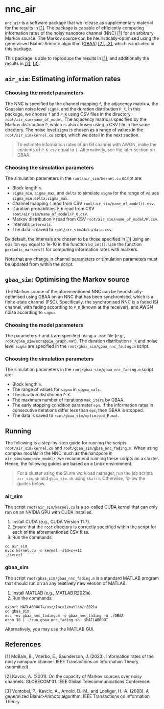 # nnc_air
`nnc_air` is a software package that we release as supplementary material for the results in [[1]](#1). The package is capable of efficiently computing information rates of the noisy nanopore channel (NNC) [[1]](#1) for an arbitrary Markov source. The Markov source can be heuristically-optimised using the generalised Blahut-Arimoto algorithm (<a href="https://github.com/mcba1n/GBAA" target="_blank">GBAA</a>) [[2]](#2), [[3]](#3), which is included in this package.

This package is able to reproduce the results in [[1]](#1), and additionally the results in [[2]](#2), [[3]](#3).

## `air_sim`: Estimating information rates
### Choosing the model parameters
The NNC is specified by the channel mapping `f`, the adjacency matrix `A`, the Gaussian noise level `sigma`, and the duration distribution `P_K`. In this package, we choose `f` and `P_K` using CSV files in the directory `root/air_sim/name_of_model`. The adjacency matrix is specified by the Markov distribution `P`, which is also chosen using a CSV file in the same directory. The noise level `sigma` is chosen as a range of values in the `root/air_sim/kernel.cu` script, which we detail in the next section.

> To estimate information rates of an ISI channel with AWGN, make the contents of `P_K.csv` equal to `1`. Alternatively, see the later section on GBAA.

### Choosing the simulation parameters
The simulation parameters in the `root/air_sim/kernel.cu` script are:
- Block length `m`.
- `sigma_min`, `sigma_max`, and `delta` to simulate `sigma` for the range of values `sigma_min:delta:sigma_max`.
- Channel mapping `f` read from CSV `root/air_sim/name_of_model/f.csv`.
- Duration probabilities `P_K` read from CSV `root/air_sim/name_of_model/P_K.csv`.
- Markov distribution `P` read from CSV `root/air_sim/name_of_model/P.csv`.
- Intervals `intervals`. 
- The data is saved to `root/air_sim/data/data.csv`.

By default, the intervals are chosen to be those specified in [[1]](#1) using an epsilon `eps` equal to 1e-10 in the function `bd_int()`. Use the function `periodic_markers()` for computing information rates with markers. 

Note that any change in channel parameters or simulation parameters must be updated from within the script.

## `gbaa_sim`: Optimising the Markov source
The Markov source of the aforementioned NNC can be heuristically-optimised using GBAA on an NNC that has been synchronised, which is a finite-state channel (FSC). Specifically, the synchronised NNC is a faded ISI channel, with fading according to `P_K` (known at the receiver), and AWGN noise according to `sigma`. 

### Choosing the model parameters
The parameters `f` and `A` are specified using a `.mat` file (e.g., `root/gbaa_sim/scrappie_graph.mat`). The duration distribution `P_K` and noise level `sigma` are specified in the `root/gbaa_sim/gbaa_nnc_fading.m` script.

### Choosing the simulation parameters
The simulation parameters in the `root/gbaa_sim/gbaa_nnc_fading.m` script are:

- Block length `m`.
- The range of values for `sigma` in `sigma_vals`.
- The duration distribution `P_K`.
- The maximum number of iterations `max_iters` by GBAA.
- The early stopping condition parameter `eps`. 
If the information rates in consecutive iterations differ less than `eps`, then GBAA is stopped.
- The data is saved to `root/gbaa_sim/optimised_P.mat`.


## Running
The following is a step-by-step guide for running the scripts `root/air_sim/kernel.cu` and `root/gbaa_sim/gbaa_nnc_fading.m`. When using complex models in the NNC, such as the nanopore in `air_sim/nanopore_model/`, we recommend running these scripts on a cluster. Hence, the following guides are based on a Linux environment.

> For a cluster using the Slurm workload manager, run the job scripts `air_sim.sh` and `gbaa_sim.sh` using `sbatch`. Otherwise, follow the guides below.

### air_sim
The script `root/air_sim/kernel.cu` is a so-called CUDA kernel that can only run on an NVIDIA GPU with CUDA installed.

1. Install CUDA (e.g., CUDA Version 11.7).
2. Ensure that the `root` directory is correctly specified within the script for each of the aforementioned CSV files.
3. Run the commands:
```
cd air_sim
nvcc kernel.cu -o kernel -std=c++11
./kernel
```

### gbaa_sim
The script `root/gbaa_sim/gbaa_nnc_fading.m` is a standard MATLAB program that should run on an any relatively new version of MATLAB.

1. Install MATLAB (e.g., MATLAB R2021a).
2. Run the commands:
```
export MATLABROOT=/usr/local/matlab/r2021a
cd gbaa_sim
mcc -mv gbaa_nnc_fading.m -o gbaa_nnc_fading -a ./GBAA
echo 10 | ./run_gbaa_nnc_fading.sh  $MATLABROOT
```
Alternatively, you may use the MATLAB GUI.

## References
<a id="1">[1]</a> 
McBain, B., Viterbo, E., Saunderson, J. (2023). 
Information rates of the noisy nanopore channel.
IEEE Transactions on Information Theory (submitted).

<a id="2">[2]</a> 
Kavcic, A. (2001). 
On the capacity of Markov sources over noisy channels.
GLOBECOM'01. IEEE Global Telecommunications Conference.

<a id="3">[3]</a> 
Vontobel, P., Kavcic, A., Arnold, D.-M., and Loeliger, H.-A. (2008). 
A generalized Blahut-Arimoto algorithm.
IEEE Transactions on Information Theory.
